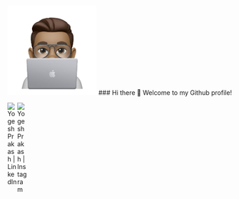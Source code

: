 
<img src = "/resources/Image.png" height ="200" width ="200" img align ="centre">
### Hi there 👋 Welcome to my Github profile!

<a href = "https://www.linkedin.com/in/yogesh-prakash-459958188/"><img align="left" alt="Yogesh Prakash | LinkedIn" width="22px" src="https://cdn.jsdelivr.net/npm/simple-icons@v3/icons/linkedin.svg" /></a>
<img align="left" alt="Yogesh Prakash | Instagram" width="22px" src="https://cdn.jsdelivr.net/npm/simple-icons@v3/icons/instagram.svg" />


